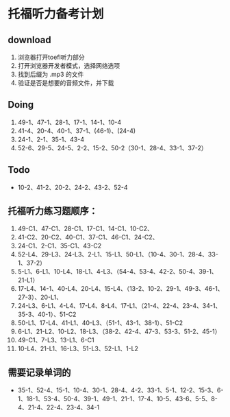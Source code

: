 # 托福听力备考计划

## download
1. 浏览器打开toefl听力部分
2. 打开浏览器开发者模式，选择网络选项
3. 找到后缀为 .mp3 的文件
4. 验证是否是想要的音频文件，并下载

## Doing
1. 49-1、47-1、28-1、17-1、14-1、10-4
2. 41-4、20-4、40-1、37-1、(46-1)、(24-4)
3. 24-1、2-1、35-1、43-4
4. 52-6、29-5、24-5、2-2、15-2、50-2（30-1、28-4、33-1、37-2）

## Todo
+ 10-2、41-2、20-2、24-2、43-2、52-4

## 托福听力练习题顺序：
1. 49-C1、47-C1、28-C1、17-C1、14-C1、10-C2、
2. 41-C2、20-C2、40-C1、37-C1、46-C1、24-C2、
3. 24-C1、2-C1、35-C1、43-C2
4. 52-L4、29-L3、24-L3、2-L1、15-L1、50-L1、（10-4、30-1、28-4、33-1、37-2）
5. 5-L1、6-L1、10-L4、18-L1、4-L3、（54-4、53-4、42-2、50-4、39-1、21-L1）
6. 17-L4、14-1、40-L4、20-L4、15-L4、（13-2、10-2、29-1、49-3、46-1、27-3）、20-L1、
7. 24-L3、6-L1、4-L4、17-L4、8-L4、17-L1、（21-4、22-4、23-4、34-1、35-3、40-1）、51-C2
8. 50-L1、17-L4、41-L1、40-L3、（51-1、43-1、38-1）、51-C2
9. 6-L1、21-L2、10-L2、18-L3、（38-2、42-4、47-3、53-3、51-2、45-1）
10. 49-C1、7-L3、13-L1、6-C1
11. 10-L4、21-L1、16-L3、51-L3、52-L1、1-L2

## 需要记录单词的
+ 35-1、52-4、15-1、10-4、30-1、28-4、4-2、33-1、5-1、12-2、15-3、6-1、18-1、53-4、50-4、39-1、49-1、21-1、17-4、10-5、43-6、5-5、8-4、21-4、22-4、23-4、34-1
